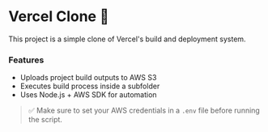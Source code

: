 # Vercel Clone 🚀

This project is a simple clone of Vercel's build and deployment system.

### Features
- Uploads project build outputs to AWS S3
- Executes build process inside a subfolder
- Uses Node.js + AWS SDK for automation

> ✅ Make sure to set your AWS credentials in a `.env` file before running the script.
